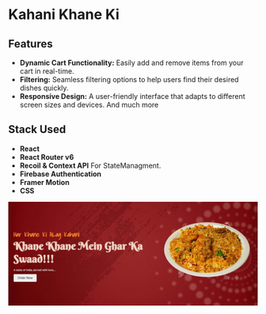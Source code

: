 # Kahani Khane Ki



## Features

- **Dynamic Cart Functionality:** Easily add and remove items from your cart in real-time.
- **Filtering:** Seamless filtering options to help users find their desired dishes quickly.
- **Responsive Design:** A user-friendly interface that adapts to different screen sizes and devices.
And much more

## Stack Used
- **React** 
- **React Router v6** 
- **Recoil & Context API** For StateManagment.
- **Firebase Authentication**
- **Framer Motion**
- **CSS**

![KahaniKhaneKi](./src/assets/Capture.JPG)



